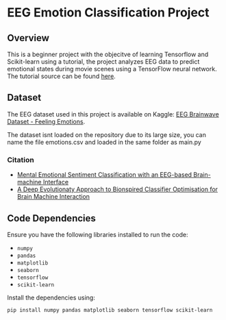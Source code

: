 # EEG Emotion Classification Project

## Overview

This is a beginner project with the objecitve of learning Tensorflow and Scikit-learn using a tutorial, the project analyzes EEG data to predict emotional states during movie scenes using a TensorFlow neural network. The tutorial source can be found [here](https://www.youtube.com/watch?v=IAQdqaoHrfE).

## Dataset

The EEG dataset used in this project is available on Kaggle: [EEG Brainwave Dataset - Feeling Emotions](https://www.kaggle.com/datasets/birdy654/eeg-brainwave-dataset-feeling-emotions/data).

The dataset isnt loaded on the repository due to its large size, you can name the file emotions.csv and loaded in the same folder as main.py

### Citation


- [Mental Emotional Sentiment Classification with an EEG-based Brain-machine Interface](https://www.researchgate.net/publication/329403546_Mental_Emotional_Sentiment_Classification_with_an_EEG-based_Brain-machine_Interface)
- [A Deep Evolutionaty Approach to Bionspired Classifier Optimisation for Brain Machine Interaction](https://www.researchgate.net/publication/335173767_A_Deep_Evolutionary_Approach_to_Bioinspired_Classifier_Optimisation_for_Brain-Machine_Interaction)
  
## Code Dependencies

Ensure you have the following libraries installed to run the code:

- `numpy`
- `pandas`
- `matplotlib`
- `seaborn`
- `tensorflow`
- `scikit-learn`

Install the dependencies using:

```bash
pip install numpy pandas matplotlib seaborn tensorflow scikit-learn
